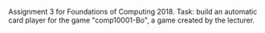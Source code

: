 Assignment 3 for Foundations of Computing 2018. Task: build an automatic card player for the game "comp10001-Bo", a game created by the lecturer. 
